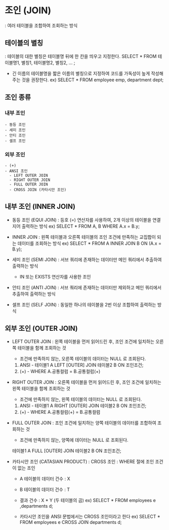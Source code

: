 # 조인 (JOIN)
 : 여러 테이블을 조합하여 조회하는 방식

## 테이블의 별칭
 : 테이블의 대한 별칭은 테이블명 뒤에 한 칸을 띄우고 지정한다.
 SELECT *
 FROM 테이블명1, 별칭1, 테이블명2, 별칭2, ... ;
 * 긴 이름의 테이블명을 짧은 이름의 별칭으로 지정하여 코드를 가독성이 높게
   작성해주는 것을 권장한다.
   ex)
   SELECT *
   FROM employee emp, department dept;

## 조인 종류
  ### 내부 조인
    - 동등 조인
    - 세미 조인
    - 안티 조인
    - 셀프 조인

  ### 외부 조인
    - (+)
    - ANSI 조인
      - LEFT OUTER JOIN
      - RIGHT OUTER JOIN
      - FULL OUTER JOIN
      - CROSS JOIN (카타시안 조인)

## 내부 조인 (INNER JOIN)
- 동등 조인 (EQUI JOIN)
 : 등호 (=) 연산자를 사용하여, 2개 이상의 테이블을 연결지어 출력하는 방식
  ex)
  SELECT *
  FROM A, B
  WHERE A.x = B.y;

- INNER JOIN
 : 왼쪽 테이블과 오른쪽 테이블의 조인 조건에 만족하는 
   교집합이 되는 데이터를 조회하는 방식
   ex)
   SELECT *
   FROM A INNER JOIN B
         ON (A.x = B.y);

- 세미 조인 (SEMI JOIN)
  : 서브 쿼리에 존재하는 데이터만 메인 쿼리에서 추출하여 출력하는 방식
    * IN 또는 EXISTS 연산자를 사용한 조인

- 안티 조인 (ANTI JOIN)
  : 서브 쿼리에 존재하는 데이터만 제외하고 메인 쿼리에서 추출하여 출력하는 방식

- 셀프 조인 (SELF JOIN)
  : 동일한 하나의 테이블을 2번 이상 조합하여 출력하는 방식 

## 외부 조인 (OUTER JOIN)
- LEFT OUTER JOIN
 : 왼쪽 테이블을 먼저 읽어드린 후,
   조인 조건에 일치하는 오른쪽 테이블을 함께 조회하는 것
   * 조건에 만족하지 않는, 오른쪽 테이블의 데이터는 NULL 로 조회된다.

   1) ANSI    - 테이블1 A LEFT [OUTER] JOIN 테이블2 B ON 조인조건;
   2) (+)     - WHERE A.공통컬럼 = B.공통컬럼(+)

- RIGHT OUTER JOIN
 : 오른쪽 테이블을 먼저 읽어드린 후,
   조인 조건에 일치하는 왼쪽 테이블을 함께 조회하는 것
   * 조건에 만족하지 않는, 왼쪽 테이블의 데이터는 NULL 로 조회된다.

   1) ANSI    - 테이블1 A RIGHT [OUTER] JOIN 테이블2 B ON 조인조건;
   2) (+)     - WHERE A.공통컬럼(+) = B.공통컬럼

- FULL OUTER JOIN
 : 조인 조건에 일치하는 양쪽 테이블의 데이터를 조합하여 조회하는 것
   * 조건에 만족하지 않는, 양쪽에 데이터는 NULL 로 조회된다.

   테이블1 A FULL [OUTER] JOIN 테이블2 B ON 조인조건;

- 카타시안 조인 (CATASIAN PRODUCT) : CROSS 조인
  : WHERE 절에 조인 조건이 없는 조인
    * A 테이블의 데이터 건수 : X
    * B 테이블의 데이터 건수 : T
    * 결과 건수 : X * Y (두 테이블의 곱)
    ex) SELECT *
        FROM employees e
            ,departments d;

  * 카타시안 조인을 ANSI 문법에서는 CROSS 조인이라고 한다
    ex) SELECT *
        FROM employees e
             CROSS JOIN departments d;